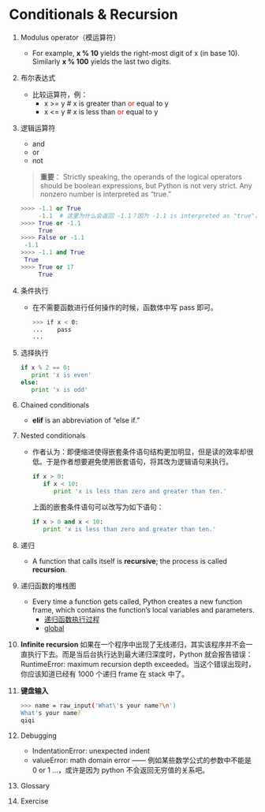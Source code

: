 # Conditionals & Recursion

1. Modulus operator（模运算符）
   * For example, **x % 10** yields the right-most digit of x (in base 10). Similarly **x % 100** yields the last two digits.
   
2. 布尔表达式
   * 比较运算符，例：
     * x >= y   # x is greater than <font color='red'>or</font> equal to y
     * x <= y   # x is less than <font color='red'>or</font> equal to y

3. 逻辑运算符
   * and
   * or
   * not
   
   > **重要**：
   > Strictly speaking, the operands of the logical operators should be boolean expressions, but Python is not very strict. Any nonzero number is interpreted as “true.”
     ~~~ python
     >>>> -1.1 or True
          -1.1  # 这里为什么会返回 -1.1？因为 -1.1 is interpreted as "true"，所以不会再往下执行到 True，于是返回 -1.1
     >>>> True or -1.1
          True 
     >>>> False or -1.1
	  -1.1
     >>>> -1.1 and True
	  True
     >>>> True or 17
          True
     ~~~

4. 条件执行
   * 在不需要函数进行任何操作的时候，函数体中写 pass 即可。
     ~~~ bash
     >>> if x < 0:
	 ...    pass
	 ... 
     ~~~

5. 选择执行
   ~~~ python
   if x % 2 == 0:
	  print 'x is even'
   else:
      print 'x is odd'
   ~~~

6. Chained conditionals
   * **elif** is an abbreviation of “else if.”

7. Nested conditionals
   * 作者认为：即便缩进使得嵌套条件语句结构更加明显，但是读的效率却很低。于是作者想要避免使用嵌套语句，将其改为逻辑语句来执行。
     ~~~ python
     if x > 0:
        if x < 10:
           print 'x is less than zero and greater than ten.'
     ~~~
     
     上面的嵌套条件语句可以改写为如下语句：
     ~~~ python
     if x > 0 and x < 10:
        print 'x is less than zero and greater than ten.'
     ~~~

8. 递归
   * A function that calls itself is **recursive**; the process is called **recursion**. 

9. 递归函数的堆栈图
   * Every time a function gets called, Python creates a new function frame, which contains the function’s local variables and parameters. 
      * [递归函数执行过程](../images/out.ogv)
      * [global](../images/a.ogv)

10. **Infinite recursion**
    如果在一个程序中出现了无线递归，其实该程序并不会一直执行下去。而是当后台执行达到最大递归深度时，Python 就会报告错误：RuntimeError: maximum recursion depth exceeded。当这个错误出现时，你应该知道已经有 1000 个递归 frame 在 stack 中了。

11. **键盘输入**
    ~~~ bash
    >>> name = raw_input('What\'s your name?\n')
    What's your name?
    qiqi
    ~~~

12. Debugging
    * IndentationError: unexpected indent
    * valueError: math domain error —— 例如某些数学公式的参数中不能是 0 or 1 ...，或许是因为 python 不会返回无穷值的关系吧。

13. Glossary

14. Exercise
